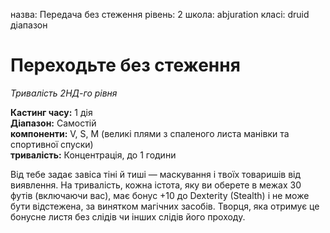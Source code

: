 назва: Передача без стеження рівень: 2 школа: abjuration класі: druid діапазон

# Переходьте без стеження
_Тривалість 2НД-го рівня_

**Кастинг часу:** 1 дія    
**Діапазон:** Самостій    
**компоненти:** V, S, М (великі плями з спаленого листа манівки та спортивної спуски)    
**тривалість:** Концентрація, до 1 години

Від тебе задає завіса тіні й тиші — маскування і твоїх товаришів від виявлення. На тривалість, кожна істота, яку ви оберете в межах 30 футів (включаючи вас), має бонус +10 до Dexterity (Stealth) і не може бути відстежена, за винятком магічних засобів. Творця, яка отримує це бонусне листя без слідів чи інших слідів його проходу.